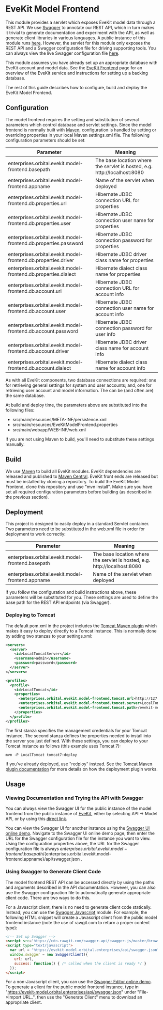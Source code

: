 # EveKit Model Frontend

This module provides a servlet which exposes EveKit model data through a REST API.  We use [Swagger](http://swagger.io) to annotate our REST API, which in turn makes it trivial to generate documentation and experiment with the API, as well as generate client libraries in various languages.  A public instance of this module runs [here](https://evekit-model.orbital.enterprises).  However, the servlet for this module only exposes the REST API and a Swagger configuration file for driving supporting tools.  You can always view the live Swagger configuration file [here](https://evekit-model.orbital.enterprises/api/swagger.json).

This module assumes you have already set up an appropriate database with EveKit account and model data.  See the [EveKit Frontend](https://github.com/OrbitalEnterprises/evekit-frontend) page for an overview of the EveKit service and instructions for setting up a backing database.

The rest of this guide describes how to configure, build and deploy the EveKit Model Frontend.

## Configuration

The model frontend requires the setting and substitution of several parameters which control database and servlet settings.  Since the model frontend is normally built with [Maven](http://maven.apache.org), configuration is handled by setting or overriding properties in your local Maven settings.xml file.  The following configuration parameters should be set:

| Parameter | Meaning |
|-----------|---------|
|enterprises.orbital.evekit.model-frontend.basepath|The base location where the servlet is hosted, e.g. http://localhost:8080|
|enterprises.orbital.evekit.model-frontend.appname|Name of the servlet when deployed|
|enterprises.orbital.evekit.model-frontend.db.properties.url|Hibernate JDBC connection URL for properties|
|enterprises.orbital.evekit.model-frontend.db.properties.user|Hibernate JDBC connection user name for properties|
|enterprises.orbital.evekit.model-frontend.db.properties.password|Hibernate JDBC connection password for properties|
|enterprises.orbital.evekit.model-frontend.db.properties.driver|Hibernate JDBC driver class name for properties|
|enterprises.orbital.evekit.model-frontend.db.properties.dialect|Hibernate dialect class name for properties|
|enterprises.orbital.evekit.model-frontend.db.account.url|Hibernate JDBC connection URL for account info|
|enterprises.orbital.evekit.model-frontend.db.account.user|Hibernate JDBC connection user name for account info|
|enterprises.orbital.evekit.model-frontend.db.account.password|Hibernate JDBC connection password for user info|
|enterprises.orbital.evekit.model-frontend.db.account.driver|Hibernate JDBC driver class name for account info|
|enterprises.orbital.evekit.model-frontend.db.account.dialect|Hibernate dialect class name for account info|

As with all EveKit components, two database connections are required: one for retrieving general settings for system and user accounts; and, one for retrieving user account and model information.  The can be (and often are) the same database.

At build and deploy time, the parameters above are substituted into the following files:

* src/main/resources/META-INF/persistence.xml
* src/main/resources/EveKitModelFrontend.properties
* src/main/webapp/WEB-INF/web.xml

If you are not using Maven to build, you'll need to substitute these settings manually.

## Build

We use [Maven](http://maven.apache.org) to build all EveKit modules.  EveKit dependencies are released and published to [Maven Central](http://search.maven.org/).  EveKit front ends are released but must be installed by cloning a repository.  To build the EveKit Model Frontend, clone this repository and use "mvn install".  Make sure you have set all required configuration parameters before building (as described in the previous section).

## Deployment

This project is designed to easily deploy in a standard Servlet container.  Two parameters need to be substituted in the web.xml file in order for deployment to work correctly:

| Parameter | Meaning |
|-----------|---------|
|enterprises.orbital.evekit.model-frontend.basepath|The base location where the servlet is hosted, e.g. http://localhost:8080|
|enterprises.orbital.evekit.model-frontend.appname|Name of the servlet when deployed|

If you follow the configuration and build instructions above, these parameters will be substituted for you.  These settings are used to define the base path for the REST API endpoints (via Swagger).

### Deploying to Tomcat

The default pom.xml in the project includes the [Tomcat Maven plugin](http://tomcat.apache.org/maven-plugin.html) which makes it easy to deploy directly to a Tomcat instance.  This is normally done by adding two stanzas to your settings.xml:

```xml
<servers>
  <server>
    <id>LocalTomcatServer</id>
    <username>admin</username>
    <password>password</password>
  </server>    
</servers>

<profiles>
  <profile>
    <id>LocalTomcat</id>
    <properties>
      <enterprises.orbital.evekit.model-frontend.tomcat.url>http://127.0.0.1:8080/manager/text</enterprises.orbital.evekit.model-frontend.tomcat.url>
      <enterprises.orbital.evekit.model-frontend.tomcat.server>LocalTomcatServer</enterprises.orbital.evekit.model-frontend.tomcat.server>
      <enterprises.orbital.evekit.model-frontend.tomcat.path>/evekit-model</enterprises.orbital.evekit.model-frontend.tomcat.path>
    </properties>	
  </profile>
</profiles>
```

The first stanza specifies the management credentials for your Tomcat instance.  The second stanza defines the properties needed to install into the server you just defined.  With these settings, you can deploy to your Tomcat instance as follows (this example uses Tomcat 7):

```
mvn -P LocalTomcat tomcat7:deploy
```

If you've already deployed, use "redploy" instead.  See the [Tomcat Maven plugin documentation](http://tomcat.apache.org/maven-plugin-2.2/) for more details on how the deployment plugin works.

## Usage

### Viewing Documentation and Trying the API with Swagger

You can always view the Swagger UI for the public instance of the model frontend from the public instance of [EveKit](https://evekit.orbital.enterprises), either by selecting API -> Model API, or by using this [direct link](https://evekit.orbital.enterprises//#/api/model/-1/-1/-1).

You can view the Swagger UI for another instance using the [Swagger UI online demo](http://petstore.swagger.io).  Navigate to the Swagger UI online demo page, then enter the URL for the Swagger configuration file for the instance you want to view.  Using the configuration properties above, the URL for the Swagger configuration file is always ${enterprises.orbital.evekit.model-frontend.basepath}/${enterprises.orbital.evekit.model-frontend.appname}/api/swagger.json .

### Using Swagger to Generate Client Code

The model frontend REST API can be accessed directly by using the paths and arguments described in the API documentation.  However, you can also use the Swagger configuration file to automatically generate appropriate client code.  There are two ways to do this.

For a Javascript client, there is no need to generate client code statically.  Instead, you can use the [Swagger Javascript](https://github.com/swagger-api/swagger-js) module.  For example, the following HTML snippet will create a Javascript client from the public model frontend instance (note the use of rawgit.com to return a proper content type):

```html
<!-- Set up Swagger -->
<script src='https://cdn.rawgit.com/swagger-api/swagger-js/master/browser/swagger-client.min.js' type='text/javascript'></script>
<script type="text/javascript">
  var url = "https://evekit-model.orbital.enterprises/api/swagger.json";
  window.swagger = new SwaggerClient({ 
    url: url,
    success: function() { /* called when the client is ready */ }
  });
</script>
```

For a non-Javascript client, you can use the [Swagger Editor online demo](http://editor.swagger.io/#/).  To generate a client for the public model frontend instance, type in "https://evekit-model.orbital.enterprises/api/swagger.json" under "File->Import URL..", then use the "Generate Client" menu to download an appropriate client.
 